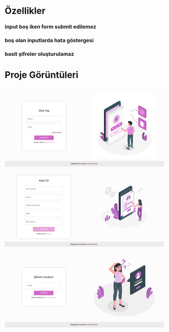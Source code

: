 # Özellikler
### input boş iken form submit edilemez
### boş olan inputlarda hata göstergesi
### basit şifreler oluşturulamaz
# Proje Görüntüleri
![alt text](/assests/login.png)
![alt text](/assests/register.png)
![alt text](/assests/forgot.png)
